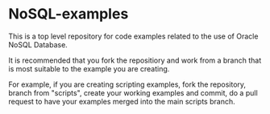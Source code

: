 NoSQL-examples
==============


This is a top level repository for code examples related to the use of Oracle NoSQL Database.

It is recommended that you fork the repositiory and work from a branch that is most suitable to the example you are creating.

For example, if you are creating scripting examples, fork the repository, branch from "scripts", create your working examples and commit, do a pull request to have your examples merged into the main scripts branch.

